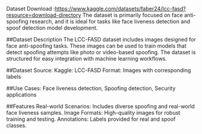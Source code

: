 Dataset Download :https://www.kaggle.com/datasets/faber24/lcc-fasd?resource=download-directory
The dataset is primarily focused on face anti-spoofing research, and it is ideal for tasks like face liveness detection and spoof detection model development.

##Dataset Description
The LCC-FASD dataset includes images designed for face anti-spoofing tasks. These images can be used to train models that detect spoofing attempts like photo or video-based spoofing. The dataset is structured for easy integration with machine learning workflows.

##Dataset Source: Kaggle: LCC-FASD
Format: Images with corresponding labels

##Use Cases: Face liveness detection, Spoofing detection, Security applications

##Features
Real-world Scenarios: Includes diverse spoofing and real-world face liveness samples.
Image Formats: High-quality images for robust training and testing.
Annotations: Labels provided for real and spoof classes.
